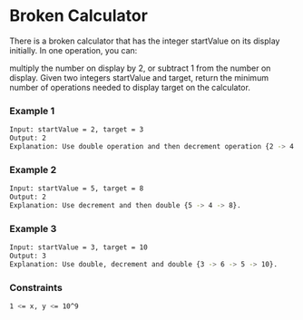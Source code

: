 # Broken Calculator

There is a broken calculator that has the integer startValue on its display initially. In one operation, you can:

multiply the number on display by 2, or
subtract 1 from the number on display.
Given two integers startValue and target, return the minimum number of operations needed to display target on the calculator.

### Example 1
```sh
Input: startValue = 2, target = 3
Output: 2
Explanation: Use double operation and then decrement operation {2 -> 4 -> 3}.
```

### Example 2
```sh
Input: startValue = 5, target = 8
Output: 2
Explanation: Use decrement and then double {5 -> 4 -> 8}.
```

### Example 3
```sh
Input: startValue = 3, target = 10
Output: 3
Explanation: Use double, decrement and double {3 -> 6 -> 5 -> 10}.
```

### Constraints
```sh
1 <= x, y <= 10^9
```

